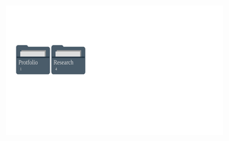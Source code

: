 <!-- ### Hi there 👋 -->
<!-- [test](https://gist.github.com/kiol1812/38d3d67dbd6c1cac4a156372c2072d49.js) -->

<!-- <img src="./files/lenia_rect.gif" /> -->

<!-- - 🔭 I’m currently working on ... -->
<!-- - 🌱 I’m currently learning `rust🦀` and `NLP` -->

<!--
**kiol1812/kiol1812** is a ✨ _special_ ✨ repository because its `README.md` (this file) appears on your GitHub profile.

Here are some ideas to get you started:

- 👯 I’m looking to collaborate on ...
- 🤔 I’m looking for help with ...
- 💬 Ask me about ...
- 📫 How to reach me: ...
- 😄 Pronouns: ...
- ⚡ Fun fact: ...
-->

<div align="center">
	<br>
        <a href="https://github.com/kiol1812/kiol1812/tree/main/Folder">
		    <img src="profile.svg" width="800" height="300" alt="Made with SVG">
        </a>
	<br>
</div>

